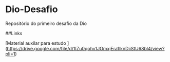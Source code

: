 # Dio-Desafio
Repositório do primeiro desafio da Dio


##Links

[Material auxilar para estudo ] (https://drive.google.com/file/d/1IZu0qohv1JOmxjEra1lknDiiStU68bl4/view?pli=1)
